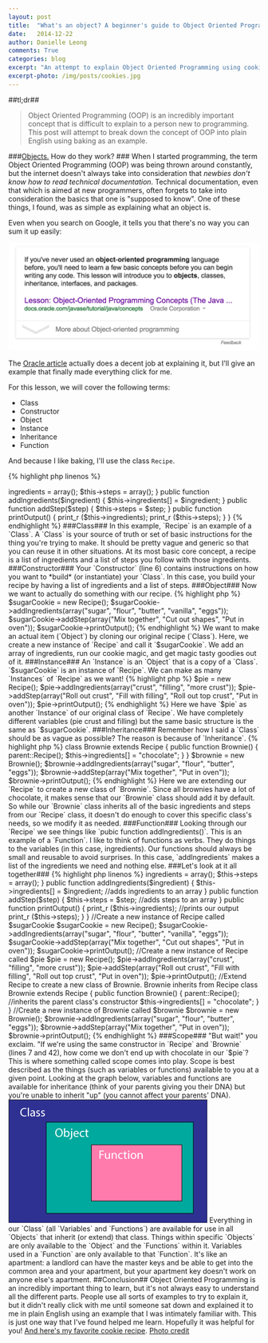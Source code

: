 ```yaml
---
layout: post
title:  "What's an object? A beginner's guide to Object Oriented Programming"
date:   2014-12-22
author: Danielle Leong
comments: True
categories: blog
excerpt: "An attempt to explain Object Oriented Programming using cookies, pies, and brownies." 
excerpt-photo: /img/posts/cookies.jpg
---
```


##tl;dr##
>Object Oriented Programming (OOP) is an incredibly important concept that is difficult to explain to a person new to programming. This post will attempt to break down the concept of OOP into plain English using baking as an example. 

###<a href="/img/posts/magnets.jpg">Objects.</a> How do they work? ###
When I started programming, the term Object Oriented Programming (OOP) was being thrown around constantly, but the internet doesn't always take into consideration that *newbies don't know how to read technical documentation*. Technical documentation, even that which is aimed at new programmers, often forgets to take into consideration the basics that one is "supposed to know". One of these things, I found, was as simple as explaining what an object is. 
 
Even when you search on Google, it tells you that there's no way you can sum it up easily: 

<img src="/img/posts/ooo.png" alt="Thanks, Google"/>

The <a href="http://docs.oracle.com/javase/tutorial/java/concepts/object.html">Oracle article</a> actually does a decent job at explaining it, but I'll give an example that finally made everything click for me. 

For this lesson, we will cover the following terms: 

* Class
* Constructor
* Object
* Instance 
* Inheritance
* Function

And because I like baking, I'll use the class `Recipe`.


{% highlight php linenos %}
<? php
class Recipe {
	protected $ingredients;
	protected $steps;

	public function Recipe() {
		$this->ingredients = array();
		$this->steps = array();
	}

	public function addIngredients($ingredient) {
		$this->ingredients[] = $ingredient;
	}

	public function addStep($step) {
		$this->steps = $step;
	}

	public function printOutput() {
		print_r ($this->ingredients);
		print_r ($this->steps);
	}
}

{% endhighlight %}


###Class###
In this example, `Recipe` is an example of a `Class`. A `Class` is your source of truth or set of basic instructions for the thing you're trying to make. It should be pretty vague and generic so that you can reuse it in other situations. At its most basic core concept, a recipe is a list of ingredients and a list of steps you follow with those ingredients. 

###Constructor###
Your `Constructor` (line 6) contains instructions on how you want to *build* (or instantiate) your `Class`. In this case, you build your recipe by having a list of ingredients and a list of steps. 


###Object###

Now we want to actually do something with our recipe. 
{% highlight php %}

$sugarCookie = new Recipe();
$sugarCookie->addIngredients(array("sugar", "flour", "butter", "vanilla", "eggs"));
$sugarCookie->addStep(array("Mix together", "Cut out shapes", "Put in oven"));
$sugarCookie->printOutput();

{% endhighlight %}

We want to make an actual item (`Object`) by cloning our original recipe (`Class`). Here, we create a new instance of `Recipe` and call it `$sugarCookie`. We add an array of ingredients, run our cookie magic, and get magic tasty goodies out of it.  

###Instance###
An `Instance` is an `Object` that is a copy of a `Class`. `$sugarCookie` is an instance of `Recipe`. We can make as many `Instances` of `Recipe` as we want! 

{% highlight php %}
$pie = new Recipe();
$pie->addIngredients(array("crust", "filling", "more crust"));
$pie->addStep(array("Roll out crust", "Fill with filling", "Roll out top crust", "Put in oven"));
$pie->printOutput();

{% endhighlight %}

Here we have `$pie` as another `Instance` of our original class of `Recipe`. We have completely different variables (pie crust and filling) but the same basic structure is the same as `$sugarCookie`. 

###Inheritance###
Remember how I said a `Class` should be as vague as possible? The reason is because of `Inheritance`. 

{% highlight php %}

class Brownie extends Recipe {
	public function Brownie() {
		parent::Recipe();
		$this->ingredients[] = "chocolate";
	}
}

$brownie = new Brownie();
$brownie->addIngredients(array("sugar", "flour", "butter", "eggs"));
$brownie->addStep(array("Mix together", "Put in oven"));
$brownie->printOutput();

{% endhighlight %}

Here we are extending our `Recipe` to create a new class of `Brownie`. Since all brownies have a lot of chocolate, it makes sense that our `Brownie` class should add it by default. So while our `Brownie` class inherits all of the basic ingredients and steps from our `Recipe` class, it doesn't do enough to cover this specific class's needs, so we modify it as needed.


###Function### 
Looking through our `Recipe` we see things like `pubic function addIngredients()`. This is an example of a `Function`. I like to think of functions as verbs. They do things to the variables (in this case, ingredients). Our functions should always be small and reusable to avoid surprises. In this case, `addIngredients` makes a list of the ingredients we need and nothing else. 

###Let's look at it all together###

{% highlight php linenos %}
<?php
//Make a new recipe class that is easy to duplicate 
class Recipe {
	protected $ingredients;
	protected $steps;

	public function Recipe() { //the constructor that builds our class
		$this->ingredients = array();
		$this->steps = array();
	}

	public function addIngredients($ingredient) {
		$this->ingredients[] = $ingredient; //adds ingredients to an array
	}

	public function addStep($step) {
		$this->steps = $step; //adds steps to an array
	}

	public function printOutput() {
		print_r ($this->ingredients); //prints our output
		print_r ($this->steps);
	}
}

//Create a new instance of Recipe called $sugarCookie
$sugarCookie = new Recipe();
$sugarCookie->addIngredients(array("sugar", "flour", "butter", "vanilla", "eggs"));
$sugarCookie->addStep(array("Mix together", "Cut out shapes", "Put in oven"));
$sugarCookie->printOutput();

//Create a new instance of Recipe called $pie
$pie = new Recipe();
$pie->addIngredients(array("crust", "filling", "more crust"));
$pie->addStep(array("Roll out crust", "Fill with filling", "Roll out top crust", "Put in oven"));
$pie->printOutput();


//Extend Recipe to create a new class of Brownie. Brownie inherits from Recipe
class Brownie extends Recipe {
	public function Brownie() {
		parent::Recipe(); //inherits the parent class's constructor 
		$this->ingredients[] = "chocolate";
	}
}

//Create a new instance of Brownie called $brownie
$brownie = new Brownie();
$brownie->addIngredients(array("sugar", "flour", "butter", "eggs"));
$brownie->addStep(array("Mix together", "Put in oven"));
$brownie->printOutput();

{% endhighlight %}


###Scope###
"But wait!" you exclaim. "If we're using the same constructor in `Recipe` and `Brownie` (lines 7 and 42), how come we don't end up with chocolate in our `$pie`? This is where something called scope comes into play. Scope is best described as the things (such as variables or functions) available to you at a given point. Looking at the graph below, variables and functions are available for inheritance (think of your parents giving you their DNA) but you're unable to inherit "up" (you cannot affect your parents' DNA). 

<img src="/img/posts/scope.png" alt="Scope box model"/>

Everything in our `Class` (all `Variables` and `Functions`) are available for use in all `Objects` that inherit (or extend) that class. Things within specific `Objects` are only available to the `Object` and the `Functions` within it. Variables used in a `Function` are only available to that `Function`. It's like an apartment: a landlord can have the master keys and be able to get into the common area and your apartment, but your apartment key doesn't work on anyone else's apartment.  

##Conclusion##
Object Oriented Programming is an incredibly important thing to learn, but it's not always easy to understand all the different parts. People use all sorts of examples to try to explain it, but it didn't really click with me until someone sat down and explained it to me in plain English using an example that I was intimately familiar with. This is just one way that I've found helped me learn. Hopefully it was helpful for you! 

<a href="http://www.seriouseats.com/recipes/2013/12/the-food-lab-best-chocolate-chip-cookie-recipe.html">And here's my favorite cookie recipe</a>.
 
<a href="http://www.ambitiouskitchen.com/2012/08/peanut-butter-chocolate-chip-cookies-with-sea-salt/">Photo credit</a>
